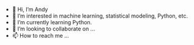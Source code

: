 - 👋 Hi, I’m Andy
- 👀 I’m interested in machine learning, statistical modeling, Python, etc.
- 🌱 I’m currently learning Python.
- 💞️ I’m looking to collaborate on ...
- 📫 How to reach me ...

<!---
andyli0330/andyli0330 is a ✨ special ✨ repository because its `README.md` (this file) appears on your GitHub profile.
You can click the Preview link to take a look at your changes.
--->
